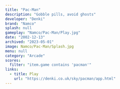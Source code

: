 ```yaml
---
title: "Pac-Man"
description: "Gobble pills, avoid ghosts"
developer: "Denki"
brand: "Namco"
splash: null
gameplay: "Namco/Pac-Man/Play.jpg"
date: "2002-12-13"
archived: "2023-05-01"
image: Namco/Pac-Man/Splash.jpg
menu: null
category: "Arcade"
scores:
  filter: "item.game contains 'pacman'"
links:
  - title: Play
    url: "https://denki.co.uk/sky/pacman/app.html"
---
```

